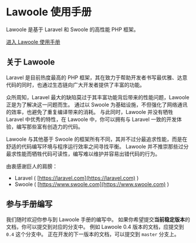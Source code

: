 # Lawoole 使用手册

Lawoole 是基于 Laravel 和 Swoole 的高性能 PHP 框架。

[进入 Lawoole 使用手册](docs/documentation.md)

## 关于 Lawoole

Laravel 是目前热度最高的 PHP 框架，其在致力于帮助开发者书写最优雅、达意代码的同时，也通过生态链向广大开发者提供了丰富的功能。

众所周知，Laravel 最大的缺陷莫过于其丰富功能背后带来的性能问题，Lawoole 正是为了解决这一问题而生。
通过以 Swoole 为基础设施，不但强化了网络通讯的效率，也避免了重复编译带来的消耗。
与此同时，Lawoole 并没有牺牲 Laravel 中优秀的特性，在 Lawoole 中，你可以拥有与 Laravel 一致的开发体验，编写那些富有创造力的代码。

Lawoole 与其他基于 Swoole 的框架所有不同，其并不过分最追求性能，而是在舒适的代码编写环境与程序运行效率之间寻找平衡。
Lawoole 并不推崇那些过分最求性能而牺牲代码可读性，编写难以维护并容易出错代码的行为。

由衷感谢巨人的肩膀：

- Laravel ( [https://laravel.com](https://laravel.com) )
- Swoole ( [https://www.swoole.com](https://www.swoole.com) )

## 参与手册编写

我们随时欢迎你参与到 Lawoole 手册的编写中。
如果你希望提交**当前稳定版本**的文档，你可以提交到对应的分支中。
例如 Lawoole 0.4 版本的文档，应提交到 `0.4` 这个分支中。
正在开发的下一版本的文档，可以提交到 `master` 分支上。